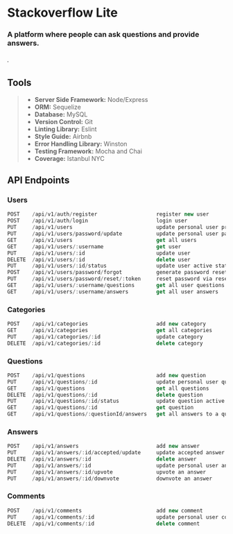 # Stackoverflow Lite 
### A platform where people can ask questions and provide answers.
###### . 

## Tools
>+ __Server Side Framework:__ Node/Express
>+ __ORM:__ Sequelize
>+ __Database:__ MySQL
>+ __Version Control:__ Git
>+ __Linting Library:__ Eslint
>+ __Style Guide:__ Airbnb
>+ __Error Handling Library:__ Winston
>+ __Testing Framework:__ Mocha​ and Chai
>+ __Coverage:__ Istanbul NYC

## API Endpoints
### Users
``` js
POST    /api/v1/auth/register                   register new user
POST    /api/v1/auth/login                      login user
PUT     /api/v1/users                           update personal user profile
PUT     /api/v1/users/password/update           update personal user password
GET     /api/v1/users                           get all users
GET     /api/v1/users/:username                 get user
PUT     /api/v1/users/:id                       update user
DELETE  /api/v1/users/:id                       delete user
PUT     /api/v1/users/:id/status                update user active status
POST    /api/v1/users/password/forgot           generate password reset token
PUT     /api/v1/users/password/reset/:token     reset password via reset link
GET     /api/v1/users/:username/questions       get all user questions
GET     /api/v1/users/:username/answers         get all user answers
```

### Categories
``` js
POST    /api/v1/categories                      add new category
GET     /api/v1/categories                      get all categories
PUT     /api/v1/categories/:id                  update category
DELETE  /api/v1/categories/:id                  delete category
```

### Questions
``` js
POST    /api/v1/questions                       add new question
PUT     /api/v1/questions/:id                   update personal user question
GET     /api/v1/questions                       get all questions
DELETE  /api/v1/questions/:id                   delete question
PUT     /api/v1/questions/:id/status            update question active status
GET     /api/v1/questions/:id                   get question
GET     /api/v1/questions/:questionId/answers   get all answers to a question
```

### Answers
``` js
POST    /api/v1/answers                         add new answer
PUT     /api/v1/answers/:id/accepted/update     update accepted answer
DELETE  /api/v1/answers/:id                     delete answer
PUT     /api/v1/answers/:id                     update personal user answer
PUT     /api/v1/answers/:id/upvote              upvote an answer
PUT     /api/v1/answers/:id/downvote            downvote an answer
```

### Comments
``` js
POST    /api/v1/comments                        add new comment
PUT     /api/v1/comments/:id                    update personal user comment
DELETE  /api/v1/comments/:id                    delete comment
```